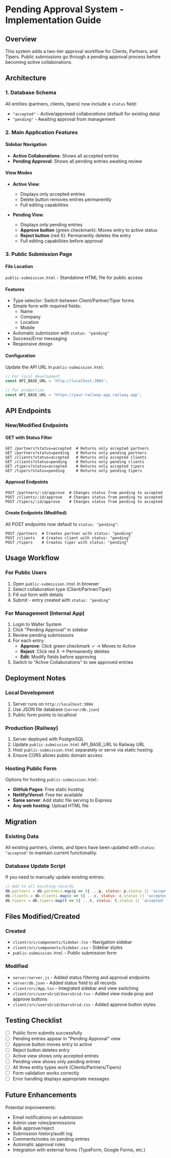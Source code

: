 # Pending Approval System - Implementation Guide

## Overview
This system adds a two-tier approval workflow for Clients, Partners, and Tipers. Public submissions go through a pending approval process before becoming active collaborations.

## Architecture

### 1. **Database Schema**
All entities (partners, clients, tipers) now include a `status` field:
- `"accepted"` - Active/approved collaborations (default for existing data)
- `"pending"` - Awaiting approval from management

### 2. **Main Application Features**

#### Sidebar Navigation
- **Active Collaborations**: Shows all accepted entries
- **Pending Approval**: Shows all pending entries awaiting review

#### View Modes
- **Active View**: 
  - Displays only accepted entries
  - Delete button removes entries permanently
  - Full editing capabilities
  
- **Pending View**:
  - Displays only pending entries
  - **Approve button** (green checkmark): Moves entry to active status
  - **Reject button** (red X): Permanently deletes the entry
  - Full editing capabilities before approval

### 3. **Public Submission Page**

#### File Location
`public-submission.html` - Standalone HTML file for public access

#### Features
- Type selector: Switch between Client/Partner/Tiper forms
- Simple form with required fields:
  - Name
  - Company
  - Location
  - Mobile
- Automatic submission with `status: "pending"`
- Success/Error messaging
- Responsive design

#### Configuration
Update the API URL in `public-submission.html`:
```javascript
// For local development
const API_BASE_URL = 'http://localhost:3004';

// For production
const API_BASE_URL = 'https://your-railway-app.railway.app';
```

## API Endpoints

### New/Modified Endpoints

#### GET with Status Filter
```
GET /partners?status=accepted  # Returns only accepted partners
GET /partners?status=pending   # Returns only pending partners
GET /clients?status=accepted   # Returns only accepted clients
GET /clients?status=pending    # Returns only pending clients
GET /tipers?status=accepted    # Returns only accepted tipers
GET /tipers?status=pending     # Returns only pending tipers
```

#### Approval Endpoints
```
POST /partners/:id/approve  # Changes status from pending to accepted
POST /clients/:id/approve   # Changes status from pending to accepted
POST /tipers/:id/approve    # Changes status from pending to accepted
```

#### Create Endpoints (Modified)
All POST endpoints now default to `status: "pending"`:
```
POST /partners  # Creates partner with status: "pending"
POST /clients   # Creates client with status: "pending"
POST /tipers    # Creates tiper with status: "pending"
```

## Usage Workflow

### For Public Users
1. Open `public-submission.html` in browser
2. Select collaboration type (Client/Partner/Tiper)
3. Fill out form with details
4. Submit - entry created with `status: "pending"`

### For Management (Internal App)
1. Login to Walter System
2. Click "Pending Approval" in sidebar
3. Review pending submissions
4. For each entry:
   - **Approve**: Click green checkmark ✓ → Moves to Active
   - **Reject**: Click red X → Permanently deletes
   - **Edit**: Modify fields before approving
5. Switch to "Active Collaborations" to see approved entries

## Deployment Notes

### Local Development
1. Server runs on `http://localhost:3004`
2. Use JSON file database (`server/db.json`)
3. Public form points to localhost

### Production (Railway)
1. Server deployed with PostgreSQL
2. Update `public-submission.html` API_BASE_URL to Railway URL
3. Host `public-submission.html` separately or serve via static hosting
4. Ensure CORS allows public domain access

### Hosting Public Form
Options for hosting `public-submission.html`:
- **GitHub Pages**: Free static hosting
- **Netlify/Vercel**: Free tier available
- **Same server**: Add static file serving to Express
- **Any web hosting**: Upload HTML file

## Migration

### Existing Data
All existing partners, clients, and tipers have been updated with `status: "accepted"` to maintain current functionality.

### Database Update Script
If you need to manually update existing entries:
```javascript
// Add to all existing records
db.partners = db.partners.map(p => ({ ...p, status: p.status || 'accepted' }));
db.clients = db.clients.map(c => ({ ...c, status: c.status || 'accepted' }));
db.tipers = db.tipers.map(t => ({ ...t, status: t.status || 'accepted' }));
```

## Files Modified/Created

### Created
- `client/src/components/Sidebar.tsx` - Navigation sidebar
- `client/src/components/Sidebar.css` - Sidebar styles
- `public-submission.html` - Public submission form

### Modified
- `server/server.js` - Added status filtering and approval endpoints
- `server/db.json` - Added status field to all records
- `client/src/App.tsx` - Integrated sidebar and view switching
- `client/src/usersGrid/UsersGrid.tsx` - Added view mode prop and approve buttons
- `client/src/usersGrid/UsersGrid.css` - Added approve button styles

## Testing Checklist

- [ ] Public form submits successfully
- [ ] Pending entries appear in "Pending Approval" view
- [ ] Approve button moves entry to active
- [ ] Reject button deletes entry
- [ ] Active view shows only accepted entries
- [ ] Pending view shows only pending entries
- [ ] All three entity types work (Clients/Partners/Tipers)
- [ ] Form validation works correctly
- [ ] Error handling displays appropriate messages

## Future Enhancements

Potential improvements:
- Email notifications on submission
- Admin user roles/permissions
- Bulk approve/reject
- Submission history/audit log
- Comments/notes on pending entries
- Automatic approval rules
- Integration with external forms (TypeForm, Google Forms, etc.)

